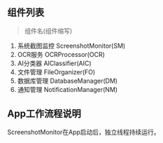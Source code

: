 ## 组件列表

> 组件名(组件缩写)

1. 系统截图监控
ScreenshotMonitor(SM)
2. OCR服务
OCRProcessor(OCR)
3. AI分类器
AIClassifier(AIC)
4. 文件管理
FileOrganizer(FO)
5. 数据库管理
DatabaseManager(DM)
6. 通知管理
NotificationManager(NM)

## App工作流程说明

ScreenshotMonitor在App启动后，独立线程持续运行。
